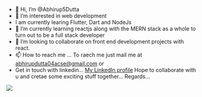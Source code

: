 - 👋 Hi, I’m @Abhirup5Dutta
- 👀 I’m interested in web development
- I am currently learing Flutter, Dart and NodeJs
- 🌱 I’m currently learning reactjs along with the MERN stack as a whole to turn out to be a full stack developer
- 💞️ I’m looking to collaborate on front end development projects with react.
- 📫 How to reach me ... To raech me just mail me at abhirupdutta04acse@gmail.com or 
- Get in touch with linkedin... [My LinkedIn profile](https://www.linkedin.com/in/abhirup-dutta-577417103/)
Hope to collaborate with u and cretae some exciting stuff together... Regards...

<img src="https://github-readme-stats.vercel.app/api?username=Abhirup5Dutta&&show_icons=true&title_color=ffffff&icon_color=bb2acf&text_color=daf7dc&bg_color=151515">
